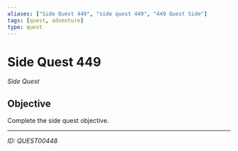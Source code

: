 ```yaml
---
aliases: ["Side Quest 449", "side quest 449", "449 Quest Side"]
tags: [quest, adventure]
type: quest
---
```


# Side Quest 449

*Side Quest*

## Objective
Complete the side quest objective.

---
*ID: QUEST00448*